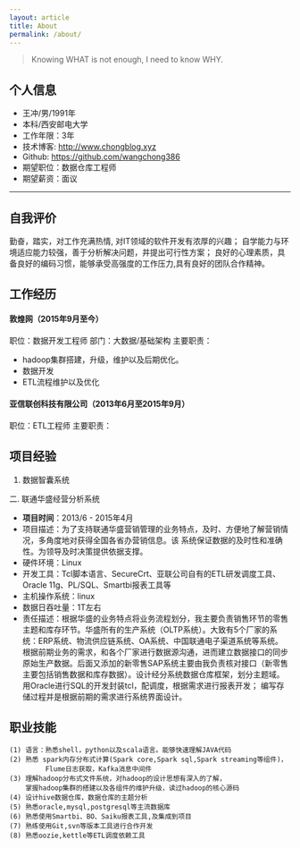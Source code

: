 ```yaml
---
layout: article
title: About
permalink: /about/
---
```


> Knowing WHAT is not enough, I need to know WHY.


## 个人信息
* 王冲/男/1991年
* 本科/西安邮电大学
* 工作年限：3年
* 技术博客: http://www.chongblog.xyz
* Github:  https://github.com/wangchong386
* 期望职位：数据仓库工程师
* 期望薪资：面议


------------------------------------------------------------------------------------------------------------------------------------------------------------------------------------
## 自我评价
勤奋，踏实，对工作充满热情, 对IT领域的软件开发有浓厚的兴趣；
自学能力与环境适应能力较强，善于分析解决问题，并提出可行性方案；
良好的心理素质，具备良好的编码习惯，能够承受高强度的工作压力,具有良好的团队合作精神。
## 工作经历
#### 敦煌网（2015年9月至今）
职位：数据开发工程师
部门：大数据/基础架构
主要职责：

* hadoop集群搭建，升级，维护以及后期优化。
* 数据开发
* ETL流程维护以及优化
#### 亚信联创科技有限公司（2013年6月至2015年9月）
职位：ETL工程师
主要职责：
## 项目经验
1. 数据智囊系统

二. 联通华盛经营分析系统
* __项目时间__：2013/6 - 2015年4月
* 项目描述：为了支持联通华盛营销管理的业务特点，及时、方便地了解营销情况，多角度地对获得全国各省办营销信息。该    系统保证数据的及时性和准确性。为领导及时决策提供依据支撑。
* 硬件环境：Linux
* 开发工具：Tcl脚本语言、SecureCrt、亚联公司自有的ETL研发调度工具、Oracle 11g、PL/SQL、Smartbi报表工具等
* 主机操作系统：linux
* 数据日吞吐量：1T左右
* 责任描述：根据华盛的业务特点将业务流程划分，我主要负责销售环节的零售主题和库存环节。华盛所有的生产系统（OLTP系统）。大致有5个厂家的系统：ERP系统、物流供应链系统、OA系统、中国联通电子渠道系统等系统。根据前期业务的需求，和各个厂家进行数据源沟通，进而建立数据接口的同步原始生产数据。后面又添加的新零售SAP系统主要由我负责核对接口（新零售主要包括销售数据和库存数据）。设计经分系统数据仓库框架，划分主题域。用Oracle进行SQL的开发封装tcl，配调度，根据需求进行报表开发； 编写存储过程并是根据前期的需求进行系统界面设计。


## 职业技能
    (1) 语言：熟悉shell，python以及scala语言。能够快速理解JAVA代码
    (2) 熟悉 spark内存分布式计算(Spark core,Spark sql,Spark streaming等组件)，
             Flume日志获取，Kafka消息中间件
    (3) 理解hadoop分布式文件系统，对hadoop的设计思想有深入的了解，
        掌握hadoop集群的搭建以及各组件的维护升级，读过hadoop的核心源码
    (4) 设计hive数据仓库，数据仓库的主题分析
    (5) 熟悉oracle,mysql,postgresql等主流数据库
    (6) 熟悉使用Smartbi、BO、Saiku报表工具,及集成到项目
    (7) 熟练使用Git,svn等版本工具进行合作开发
    (8) 熟悉oozie,kettle等ETL调度依赖工具